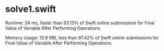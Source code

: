 # solve1.swift

Runtime: 24 ms, faster than 93.13% of Swift online submissions for Final Value of Variable After Performing Operations.

Memory Usage: 13.9 MB, less than 97.42% of Swift online submissions for Final Value of Variable After Performing Operations.
